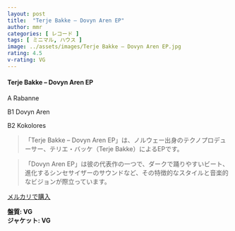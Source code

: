 ```yaml
---
layout: post
title:  "Terje Bakke – Dovyn Aren EP"
author: mmr
categories: [ レコード ]
tags: [ ミニマル, ハウス ]
image: ../assets/images/Terje Bakke – Dovyn Aren EP.jpg
rating: 4.5
v-rating: VG
---
```


#### Terje Bakke – Dovyn Aren EP

A  Rabanne

B1  Dovyn Aren

B2  Kokolores

> 「Terje Bakke – Dovyn Aren EP」は、ノルウェー出身のテクノプロデューサー、テリエ・バッケ（Terje Bakke）によるEPです。

> 「Dovyn Aren EP」は彼の代表作の一つで、ダークで踊りやすいビート、進化するシンセサイザーのサウンドなど、その特徴的なスタイルと音楽的なビジョンが際立っています。


[メルカリで購入](https://jp.mercari.com/item/m90063547919)


<div class="mt-4 mb-4 d-flex align-items-center">
<strong class="mr-1">盤質: VG</strong>
</div>
<div class="mt-4 mb-4 d-flex align-items-center">
<strong class="mr-1">ジャケット: VG</strong>
</div>